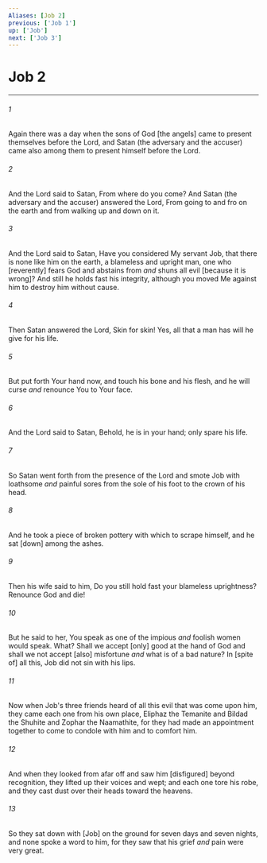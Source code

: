 ```yaml
---
Aliases: [Job 2]
previous: ['Job 1']
up: ['Job']
next: ['Job 3']
---
```

# Job 2

***














###### 1 






Again there was a day when the sons of God [the angels] came to present themselves before the Lord, and Satan (the adversary and the accuser) came also among them to present himself before the Lord. 













###### 2 






And the Lord said to Satan, From where do you come? And Satan (the adversary and the accuser) answered the Lord, From going to and fro on the earth and from walking up and down on it. 













###### 3 






And the Lord said to Satan, Have you considered My servant Job, that there is none like him on the earth, a blameless and upright man, one who [reverently] fears God and abstains from _and_ shuns all evil [because it is wrong]? And still he holds fast his integrity, although you moved Me against him to destroy him without cause. 













###### 4 






Then Satan answered the Lord, Skin for skin! Yes, all that a man has will he give for his life. 













###### 5 






But put forth Your hand now, and touch his bone and his flesh, and he will curse _and_ renounce You to Your face. 













###### 6 






And the Lord said to Satan, Behold, he is in your hand; only spare his life. 













###### 7 






So Satan went forth from the presence of the Lord and smote Job with loathsome _and_ painful sores from the sole of his foot to the crown of his head. 













###### 8 






And he took a piece of broken pottery with which to scrape himself, and he sat [down] among the ashes. 













###### 9 






Then his wife said to him, Do you still hold fast your blameless uprightness? Renounce God and die! 













###### 10 






But he said to her, You speak as one of the impious _and_ foolish women would speak. What? Shall we accept [only] good at the hand of God and shall we not accept [also] misfortune _and_ what is of a bad nature? In [spite of] all this, Job did not sin with his lips. 













###### 11 






Now when Job's three friends heard of all this evil that was come upon him, they came each one from his own place, Eliphaz the Temanite and Bildad the Shuhite and Zophar the Naamathite, for they had made an appointment together to come to condole with him and to comfort him. 













###### 12 






And when they looked from afar off and saw him [disfigured] beyond recognition, they lifted up their voices and wept; and each one tore his robe, and they cast dust over their heads toward the heavens. 













###### 13 






So they sat down with [Job] on the ground for seven days and seven nights, and none spoke a word to him, for they saw that his grief _and_ pain were very great.
